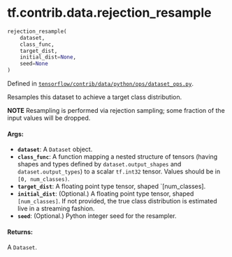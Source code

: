 <div itemscope itemtype="http://developers.google.com/ReferenceObject">
<meta itemprop="name" content="tf.contrib.data.rejection_resample" />
</div>

# tf.contrib.data.rejection_resample

``` python
rejection_resample(
    dataset,
    class_func,
    target_dist,
    initial_dist=None,
    seed=None
)
```



Defined in [`tensorflow/contrib/data/python/ops/dataset_ops.py`](https://www.tensorflow.org/code/tensorflow/contrib/data/python/ops/dataset_ops.py).

Resamples this dataset to achieve a target class distribution.

**NOTE** Resampling is performed via rejection sampling; some fraction
of the input values will be dropped.

#### Args:

* <b>`dataset`</b>: A `Dataset` object.
* <b>`class_func`</b>: A function mapping a nested structure of tensors (having
    shapes and types defined by `dataset.output_shapes` and
    `dataset.output_types`) to a scalar `tf.int32` tensor.  Values should
    be in `[0, num_classes)`.
* <b>`target_dist`</b>: A floating point type tensor, shaped `[num_classes].
* <b>`initial_dist`</b>: (Optional.)  A floating point type tensor, shaped
    `[num_classes]`.  If not provided, the true class distribution is
    estimated live in a streaming fashion.
* <b>`seed`</b>: (Optional.) Python integer seed for the resampler.


#### Returns:

  A `Dataset`.